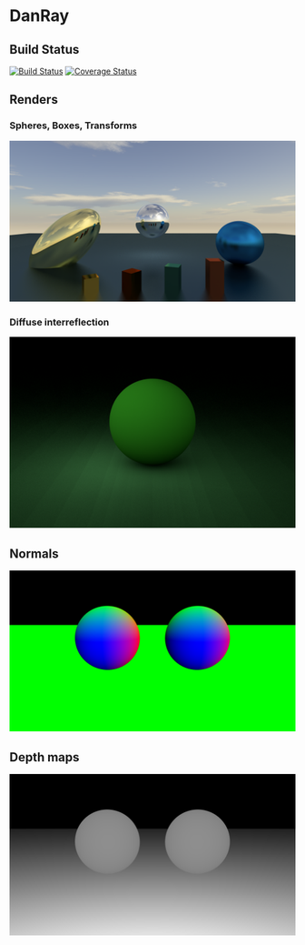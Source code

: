 # DanRay

## Build Status

[![Build Status](https://travis-ci.org/danielthompson/danray.svg?branch=master)](https://travis-ci.org/danielthompson/danray)
[![Coverage Status](https://coveralls.io/repos/github/danielthompson/danray/badge.svg?branch=master)](https://coveralls.io/github/danielthompson/danray?branch=master)

## Renders

### Spheres, Boxes, Transforms

![Trace](renders/trace1.png)

### Diffuse interreflection

![Trace](renders/trace2.png)

## Normals

![Trace](renders/trace3.png)

## Depth maps

![Trace](renders/trace4.png)

